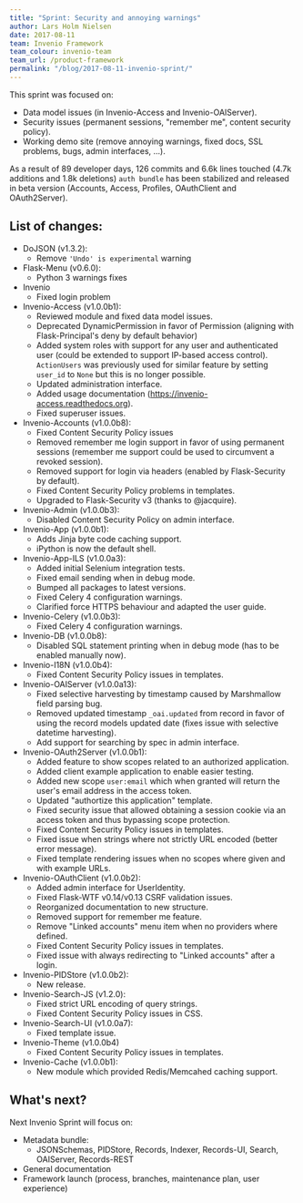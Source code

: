 ```yaml
---
title: "Sprint: Security and annoying warnings"
author: Lars Holm Nielsen
date: 2017-08-11
team: Invenio Framework
team_colour: invenio-team
team_url: /product-framework
permalink: "/blog/2017-08-11-invenio-sprint/"
---
```


This sprint was focused on:
- Data model issues (in Invenio-Access and Invenio-OAIServer).
- Security issues (permanent sessions, "remember me", content security policy).
- Working demo site (remove annoying warnings, fixed docs, SSL problems, bugs, admin interfaces, ...).

As a result of 89 developer days, 126 commits and 6.6k lines touched (4.7k additions and 1.8k deletions) `auth bundle` has been stabilized and released in beta version (Accounts, Access, Profiles, OAuthClient and OAuth2Server).

## List of changes:
- DoJSON (v1.3.2):
  - Remove `'Undo' is experimental` warning
- Flask-Menu (v0.6.0):
  - Python 3 warnings fixes
- Invenio
  - Fixed login problem
- Invenio-Access (v1.0.0b1):
  - Reviewed module and fixed data model issues.
  - Deprecated DynamicPermission in favor of Permission (aligning with Flask-Principal's deny by default behavior)
  - Added system roles with support for any user and authenticated user (could be extended to support IP-based access control). `ActionUsers` was previously used for similar feature by setting `user_id` to `None` but this is no longer possible.
  - Updated administration interface.
  - Added usage documentation (https://invenio-access.readthedocs.org).
  - Fixed superuser issues.
- Invenio-Accounts (v1.0.0b8):
  - Fixed Content Security Policy issues
  - Removed remember me login support in favor of using permanent sessions (remember me support could be used to circumvent a revoked session).
  - Removed support for login via headers (enabled by Flask-Security by default).
  - Fixed Content Security Policy problems in templates.
  - Upgraded to Flask-Security v3 (thanks to @jacquire).
- Invenio-Admin (v1.0.0b3):
  - Disabled Content Security Policy on admin interface.
- Invenio-App (v1.0.0b1):
  - Adds Jinja byte code caching support.
  - iPython is now the default shell.
- Invenio-App-ILS (v1.0.0a3):
  - Added initial Selenium integration tests.
  - Fixed email sending when in debug mode.
  - Bumped all packages to latest versions.
  - Fixed Celery 4 configuration warnings.
  - Clarified force HTTPS behaviour and adapted the user guide.
- Invenio-Celery (v1.0.0b3):
  - Fixed Celery 4 configuration warnings.
- Invenio-DB (v1.0.0b8):
  - Disabled SQL statement printing when in debug mode (has to be enabled manually now).
- Invenio-I18N (v1.0.0b4):
  - Fixed Content Security Policy issues in templates.
- Invenio-OAIServer (v1.0.0a13):
  - Fixed selective harvesting by timestamp caused by Marshmallow field parsing bug.
  - Removed updated timestamp `_oai.updated` from record in favor of using the record models updated date (fixes issue with selective datetime harvesting).
  - Add support for searching by spec in admin interface.
- Invenio-OAuth2Server (v1.0.0b1):
  - Added feature to show scopes related to an authorized application.
  - Added client example application to enable easier testing.
  - Added new scope `user:email` which when granted will return the user's email address in the access token.
  - Updated "authortize this application" template.
  - Fixed security issue that allowed obtaining a session cookie via an access token and thus bypassing scope protection.
  - Fixed Content Security Policy issues in templates.
  - Fixed issue when strings where not strictly URL encoded (better error message).
  - Fixed template rendering issues when no scopes where given and with example URLs.
- Invenio-OAuthClient (v1.0.0b2):
  - Added admin interface for UserIdentity.
  - Fixed Flask-WTF v0.14/v0.13 CSRF validation issues.
  - Reorganized documentation to new structure.
  - Removed support for remember me feature.
  - Remove "Linked accounts" menu item when no providers where defined.
  - Fixed Content Security Policy issues in templates.
  - Fixed issue with always redirecting to "Linked accounts" after a login.
- Invenio-PIDStore (v1.0.0b2):
  - New release.
- Invenio-Search-JS (v1.2.0):
  - Fixed strict URL encoding of query strings.
  - Fixed Content Security Policy issues in CSS.
- Invenio-Search-UI (v1.0.0a7):
  - Fixed template issue.
- Invenio-Theme (v1.0.0b4)
  - Fixed Content Security Policy issues in templates.
- Invenio-Cache (v1.0.0b1):
  - New module which provided Redis/Memcahed caching support.


## What's next?

Next Invenio Sprint will focus on:
- Metadata bundle:
  - JSONSchemas, PIDStore, Records, Indexer, Records-UI, Search, OAIServer, Records-REST
- General documentation
- Framework launch (process, branches, maintenance plan, user experience)